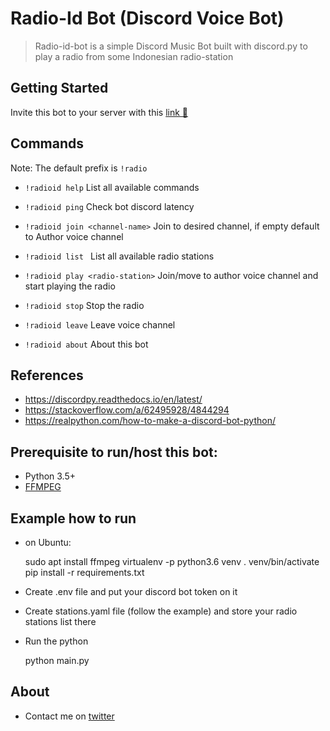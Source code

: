 # Radio-Id Bot (Discord Voice Bot)

> Radio-id-bot is a simple Discord Music Bot built with discord.py to play a radio from some Indonesian radio-station

## Getting Started

Invite this bot to your server with this [link 🔗](https://discord.com/api/oauth2/authorize?client_id=777757482687922198&permissions=8&scope=bot)

## Commands

Note: The default prefix is `!radio`

* `!radioid help`
List all available commands

* `!radioid ping`
Check bot discord latency

* `!radioid join <channel-name>`
Join to desired channel, if empty default to Author voice channel

* `!radioid list `
List all available radio stations

* `!radioid play <radio-station>`
Join/move to author voice channel and start playing the radio

* `!radioid stop`
Stop the radio

* `!radioid leave`
Leave voice channel

* `!radioid about`
About this bot

## References
* https://discordpy.readthedocs.io/en/latest/
* https://stackoverflow.com/a/62495928/4844294
* https://realpython.com/how-to-make-a-discord-bot-python/

## Prerequisite to run/host this bot:
* Python 3.5+
* [FFMPEG](https://ffmpeg.org/download.html)

## Example how to run
- on Ubuntu:


    sudo apt install ffmpeg
    virtualenv -p python3.6 venv
    . venv/bin/activate
    pip install -r requirements.txt

- Create .env file and put your discord bot token on it
- Create stations.yaml file (follow the example) and store your radio stations list there
- Run the python


    python main.py
    
## About

* Contact me on [twitter](https://twitter.com/adifahmii)
